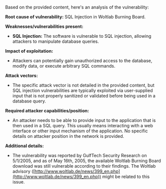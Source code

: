 Based on the provided content, here's an analysis of the vulnerability:

**Root cause of vulnerability:** SQL Injection in Woltlab Burning Board.

**Weaknesses/vulnerabilities present:**
*   **SQL Injection:** The software is vulnerable to SQL injection, allowing attackers to manipulate database queries.

**Impact of exploitation:**
*   Attackers can potentially gain unauthorized access to the database, modify data, or execute arbitrary SQL commands.

**Attack vectors:**
*   The specific attack vector is not detailed in the provided content, but SQL injection vulnerabilities are typically exploited via user-supplied input that is not properly sanitized or validated before being used in a database query.

**Required attacker capabilities/position:**
*   An attacker needs to be able to provide input to the application that is then used in a SQL query. This usually means interacting with a web interface or other input mechanism of the application. No specific details on attacker position in the network is provided.

**Additional details:**
*   The vulnerability was reported by GulfTech Security Research on 5/1/2005, and as of May 16th, 2005, the available Woltlab Burning Board download was still vulnerable according to their findings. The Woltlab advisory ([http://www.woltlab.de/news/399_en.php](http://www.woltlab.de/news/399_en.php)) might be related to this issue.